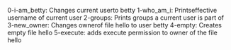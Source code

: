 0-i-am_betty: Changes current userto betty
1-who_am_i: Printseffective username of current user
2-groups: Prints groups a current user is part of
3-new_owner: Changes ownerof file hello to user betty
4-empty: Creates empty file hello
5-execute: adds execute permission to owner of the file hello
